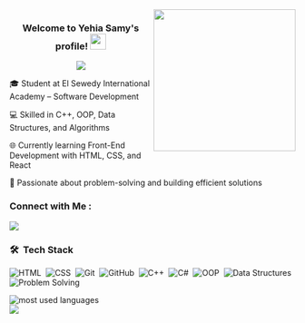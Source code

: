 
<img width="250" align="right" src="https://c.tenor.com/_DOBjnGspYAAAAAM/code-coding.gif">

<h3 align="center">
  Welcome to Yehia Samy's profile!
  <img src="https://media.giphy.com/media/hvRJCLFzcasrR4ia7z/giphy.gif" width="28">
</h3>

<!-- Typing SVG by DenverCoder1 - https://github.com/DenverCoder1/readme-typing-svg -->
<p align="center">
  <a href="https://github.com/DenverCoder1/readme-typing-svg"><img src="https://readme-typing-svg.herokuapp.com/?lines=Junior-Software%20developer;Always%20learning%20new%20things&font=Fira%20Code&center=true&width=440&height=45&color=f75c7e&vCenter=true&size=22"></a>
</p> 

🎓 Student at El Sewedy International Academy – Software Development

💻 Skilled in C++, OOP, Data Structures, and Algorithms

🌐 Currently learning Front-End Development with HTML, CSS, and React

🚀 Passionate about problem-solving and building efficient solutions


### Connect with Me :
<a href="https://www.linkedin.com/in/yehia-samy-b6a172342/" target="_blank"><img src="https://img.shields.io/badge/-Yehia Samy-0077B5?style=for-the-badge&logo=Linkedin&logoColor=white"/></a>
### 🛠 &nbsp;Tech Stack
![HTML](https://img.shields.io/badge/-HTML-05122A?style=flat&logo=HTML5)&nbsp;
![CSS](https://img.shields.io/badge/-CSS-05122A?style=flat&logo=CSS3&logoColor=1572B6)&nbsp;
![Git](https://img.shields.io/badge/-Git-05122A?style=flat&logo=git)&nbsp;
![GitHub](https://img.shields.io/badge/-GitHub-05122A?style=flat&logo=github)&nbsp;
![C++](https://img.shields.io/badge/-C++-05122A?style=flat&logo=C%2B%2B&logoColor=00599C)&nbsp;
![C#](https://img.shields.io/badge/-C%23-05122A?style=flat&logo=C-Sharp&logoColor=239120)&nbsp;
![OOP](https://img.shields.io/badge/-OOP-05122A?style=flat&logo=abstract&logoColor=white)&nbsp;
![Data Structures](https://img.shields.io/badge/-Data%20Structures-05122A?style=flat&logo=code&logoColor=white)&nbsp;
![Problem Solving](https://img.shields.io/badge/-Problem%20Solving-05122A?style=flat&logo=thinkpad&logoColor=white)&nbsp;





<img align="left" src="https://github-readme-stats.vercel.app/api/top-langs?username=yousefdergham&show_icons=true&locale=en&layout=compact&theme=radical" alt="most used languages" />
<br>
<a href="https://komarev.com/ghpvc/?username=yousefdergham&style=for-the-badge">
    <img src="https://komarev.com/ghpvc/?username=yousefdergham&style=for-the-badge">
</a>
